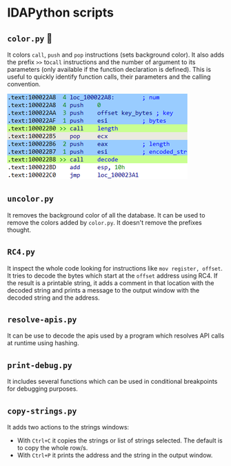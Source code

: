 # IDAPython scripts


## `color.py` :art:

It colors `call`, `push` and `pop` instructions (sets background color).
It also adds the prefix `>>` to`call` instructions and the number of argument to its parameters (only available if the function declaration is defined).
This is useful to quickly identify function calls, their parameters and the calling convention.

![colored database](doc/color.png)


## `uncolor.py`

It removes the background color of all the database.
It can be used to remove the colors added by `color.py`.
It doesn't remove the prefixes thought.


## `RC4.py`

It inspect the whole code looking for instructions like `mov register, offset`.
It tries to decode the bytes which start at the `offset` address using RC4.
If the result is a printable string, it adds a comment in that location with the decoded string and prints a message to the output window with the decoded string and the address.


## `resolve-apis.py`

It can be use to decode the apis used by a program which resolves API calls at runtime using hashing.

## `print-debug.py`

It includes several functions which can be used in conditional breakpoints for debugging purposes.


## `copy-strings.py`

It adds two actions to the strings windows:
- With `Ctrl+C` it copies the strings or list of strings selected.
  The default is to copy the whole row/s.
- With `Ctrl+P` it prints the address and the string in the output window.

